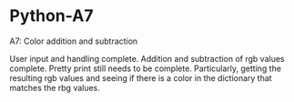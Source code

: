 # Python-A7
A7: Color addition and subtraction

User input and handling complete. Addition and subtraction of rgb values complete. 
Pretty print still needs to be complete. Particularly, getting the resulting rgb values and seeing if there is a color in the dictionary that matches the rbg values. 
